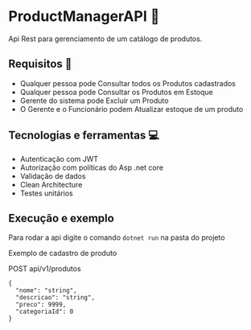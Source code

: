 # ProductManagerAPI :file_folder:

Api Rest para gerenciamento de um catálogo de produtos.

## Requisitos :pencil:

* Qualquer pessoa pode Consultar todos os Produtos cadastrados
* Qualquer pessoa pode Consultar os Produtos em Estoque
* Gerente do sistema pode Excluir um Produto
* O Gerente e o Funcionário podem Atualizar estoque de um produto

## Tecnologias e ferramentas :computer:
* Autenticação com JWT
* Autorização com políticas do Asp .net core
* Validação de dados
* Clean Architecture
* Testes unitários

## Execução e exemplo 

Para rodar a api digite o comando `dotnet run` na pasta do projeto

Exemplo de cadastro de produto
 
POST api/v1/produtos
```
{
  "nome": "string",
  "descricao": "string",
  "preco": 9999,
  "categoriaId": 0
}
```
